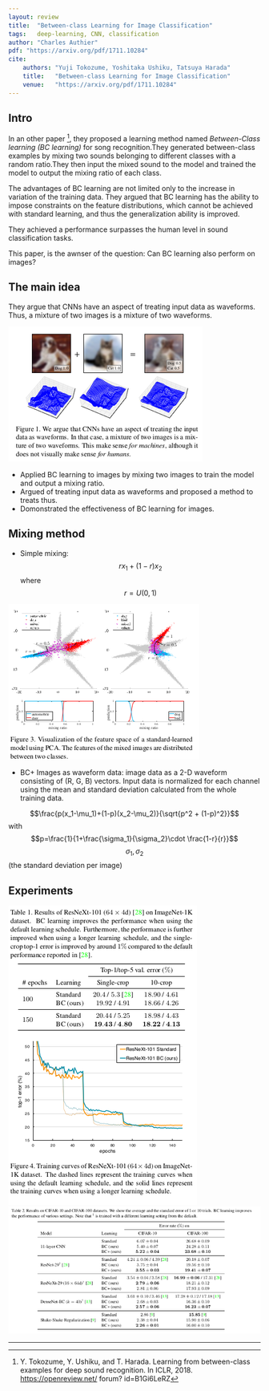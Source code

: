```yaml
---
layout: review
title:  "Between-class Learning for Image Classification"
tags:   deep-learning, CNN, classification
author: "Charles Authier"
pdf: "https://arxiv.org/pdf/1711.10284"
cite:
    authors: "Yuji Tokozume, Yoshitaka Ushiku, Tatsuya Harada"
    title:   "Between-class Learning for Image Classification"
    venue:   "https://arxiv.org/pdf/1711.10284"
---
```


## Intro
In an other paper [^fn], they proposed a learning method named *Between-Class learning (BC learning)* for song recognition.They generated between-class examples by mixing two sounds belonging to different classes with a random ratio.They then input the mixed sound to the model and trained the model to output the mixing ratio of each class.

The advantages of BC learning are not limited only to the increase in variation of the training data. They argued that BC learning has the ability to impose constraints on the feature distributions, which
cannot be achieved with standard learning, and thus the generalization ability is improved.

They achieved a performance surpasses the human level in sound classification tasks.

This paper, is the awnser of the question: Can BC learning also perform on images?

## The main idea
They argue that CNNs have an aspect of treating input data as waveforms. Thus, a mixture of two images is a mixture of two waveforms.

![](/deep-learning/images/BC_learning/BClearning_input.png)

- Applied BC learning to images by mixing two images to train the model and output a mixing ratio.
- Argued of treating input data as waveforms and proposed a method to treats thus.
- Domonstrated the effectiveness of BC learning for images.

## Mixing method
- Simple mixing: $$r x_1+(1-r)x_2$$ where $$r = U(0, 1)$$

![](/deep-learning/images/BC_learning/BC_standar.png)

- BC+ Images as waveform data: image data as a 2-D waveform consisting of (R, G, B) vectors. Input data is normalized for each channel using the mean and standard deviation calculated from the whole training data.

$$\frac{p(x_1-\mu_1)+(1-p)(x_2-\mu_2)}{\sqrt{p^2 + (1-p)^2}}$$ with $$p=\frac{1}{1+\frac{\sigma_1}{\sigma_2}\cdot \frac{1-r}{r}}$$
$$\sigma_1,\sigma_2$$ (the standard deviation per image)

## Experiments
![](/deep-learning/images/BC_learning/BC_imageNet.png)
![](/deep-learning/images/BC_learning/BC_results.png)

---
[^fn]: Y. Tokozume, Y. Ushiku, and T. Harada. Learning from between-class examples for deep sound recognition. In ICLR, 2018. https://openreview.net/ forum? id=B1Gi6LeRZ
